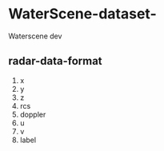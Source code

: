 # WaterScene-dataset-
Waterscene dev


## radar-data-format

1. x
2. y
3. z
4. rcs
5. doppler
6. u
7. v
8. label